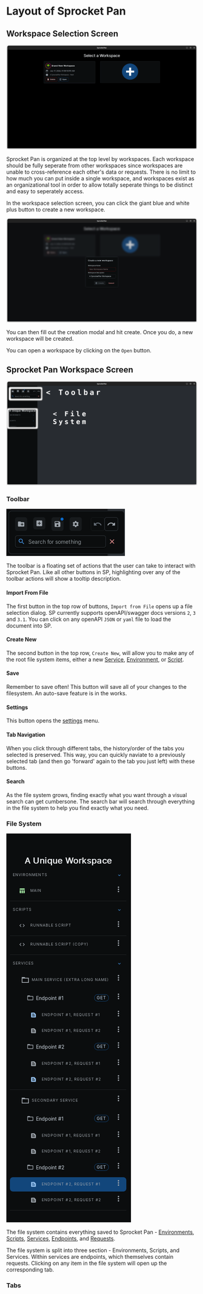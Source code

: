 # Layout of Sprocket Pan

## Workspace Selection Screen

![Workspace Selection Screen](../assets/images/getting-started/layout/workspace-selection.png)

Sprocket Pan is organized at the top level by workspaces. Each workspace should be fully seperate from other workspaces since workspaces are unable to cross-reference each other's data or requests. There is no limit to how much you can put inside a single workspace, and workspaces exist as an organizational tool in order to allow totally seperate things to be distinct and easy to seperately access.

In the workspace selection screen, you can click the giant blue and white plus button to create a new workspace.

![New Workspace Modal](../assets/images/getting-started/layout/new-workspace-modal.png)

You can then fill out the creation modal and hit create. Once you do, a new workspace will be created. 	

You can open a workspace by clicking on the `Open` button.

## Sprocket Pan Workspace Screen

![Sprocket Pan Workspace Screen](../assets/images/getting-started/layout/workspace-screen.png)

### Toolbar

![Toolbar](../assets/images/getting-started/layout/toolbar.png)

The toolbar is a floating set of actions that the user can take to interact with Sprocket Pan. Like all other buttons in SP, highlighting over any of the toolbar actions will show a tooltip description.

#### Import From File

The first button in the top row of buttons, `Import from File` opens up a file selection dialog. SP currently supports openAPI/swagger docs versions `2`, `3` and `3.1`. You can click on any openAPI `JSON` or `yaml` file to load the document into SP.

#### Create New

The second button in the top row, `Create New`, will allow you to make any of the root file system items, either a new [Service](../../documentation/terminology/#service), [Environment](../../documentation/terminology/#environment), or [Script](../../documentation/terminology/#script).

#### Save

Remember to save often! This button will save all of your changes to the filesystem. An auto-save feature is in the works.

#### Settings

This button opens the [settings](../../documentation/panels/#settings) menu.

#### Tab Navigation

When you click through different tabs, the history/order of the tabs you selected is preserved. This way, you can quickly naviate to a previously selected tab (and then go 'forward' again to the tab you just left) with these buttons.

#### Search

As the file system grows, finding exactly what you want through a visual search can get cumbersone. The search bar will search through everything in the file system to help you find exactly what you need.

### File System

![File System](../assets/images/getting-started/layout/file-system.png)

The file system contains everything saved to Sprocket Pan - [Environments](../../documentation/terminology/#environment), [Scripts](../../documentation/terminology/#script), [Services](../../documentation/terminology/#service), [Endpoints](../../documentation/terminology/#endpoint), and [Requests](../../documentation/terminology/#request).

The file system is split into three section - Environments, Scripts, and Services. Within services are endpoints, which themselves contain requests. Clicking on any item in the file system will open up the corresponding tab.

### Tabs

